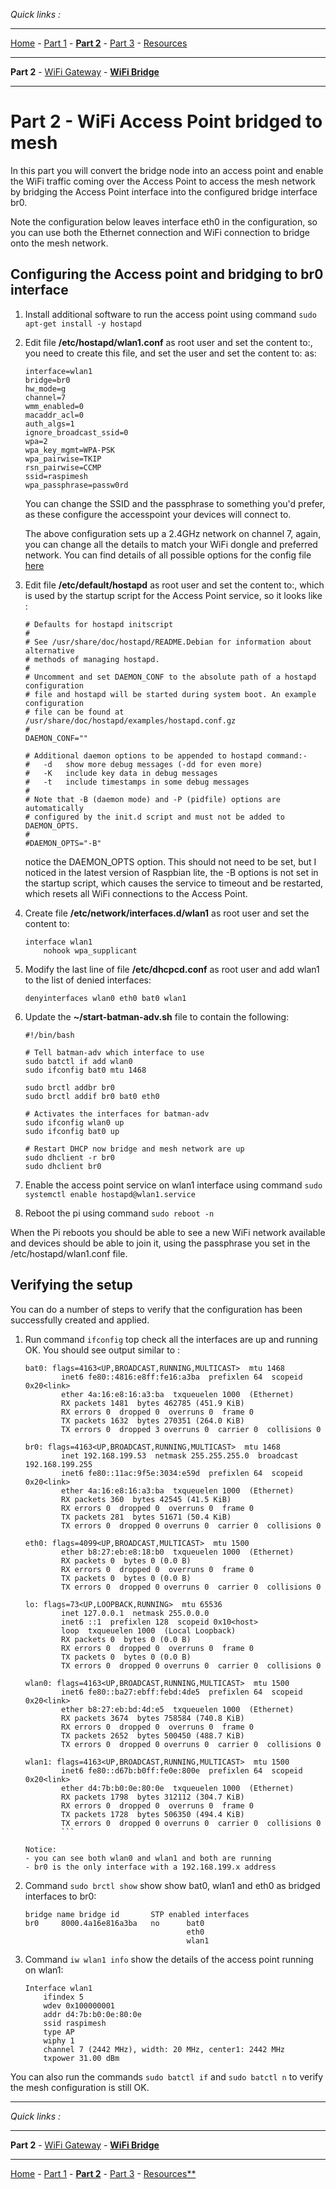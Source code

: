 *Quick links :*
***
[Home](/README.md) - [Part 1](/part1/README.md) - [**Part 2**](/part2/README.md) - [Part 3](/part3/README.md) - [Resources](/additionalResources/README.md)
***
**Part 2** - [WiFi Gateway](WIFIGW.md) - [**WiFi Bridge**](WIFIBRDG.md)
***

# Part 2 - WiFi Access Point bridged to mesh

In this part you will convert the bridge node into an access point and enable the WiFi traffic coming over the Access Point to access the mesh network by bridging the Access Point interface into the configured bridge interface br0.

Note the configuration below leaves interface eth0 in the configuration, so you can use both the Ethernet connection and WiFi connection to bridge onto the mesh network.

## Configuring the Access point and bridging to br0 interface

1. Install additional software to run the access point using command ```sudo apt-get install -y hostapd```
2. Edit file **/etc/hostapd/wlan1.conf** as root user and set the content to:, you need to create this file, and set the user and set the content to: as:

    ```text
    interface=wlan1
    bridge=br0
    hw_mode=g
    channel=7
    wmm_enabled=0
    macaddr_acl=0
    auth_algs=1
    ignore_broadcast_ssid=0
    wpa=2
    wpa_key_mgmt=WPA-PSK
    wpa_pairwise=TKIP
    rsn_pairwise=CCMP
    ssid=raspimesh
    wpa_passphrase=passw0rd
    ```

    You can change the SSID and the passphrase to something you'd prefer, as these configure the accesspoint your devices will connect to.

    The above configuration sets up a 2.4GHz network on channel 7, again, you can change all the details to match your WiFi dongle and preferred network.  You can find details of all possible options for the config file [here](https://w1.fi/cgit/hostap/plain/hostapd/hostapd.conf)

3. Edit file **/etc/default/hostapd** as root user and set the content to:, which is used by the startup script for the Access Point service, so it looks like :

    ```text
    # Defaults for hostapd initscript
    #
    # See /usr/share/doc/hostapd/README.Debian for information about alternative
    # methods of managing hostapd.
    #
    # Uncomment and set DAEMON_CONF to the absolute path of a hostapd configuration
    # file and hostapd will be started during system boot. An example configuration
    # file can be found at /usr/share/doc/hostapd/examples/hostapd.conf.gz
    #
    DAEMON_CONF=""

    # Additional daemon options to be appended to hostapd command:-
    #   -d   show more debug messages (-dd for even more)
    #   -K   include key data in debug messages
    #   -t   include timestamps in some debug messages
    #
    # Note that -B (daemon mode) and -P (pidfile) options are automatically
    # configured by the init.d script and must not be added to DAEMON_OPTS.
    #
    #DAEMON_OPTS="-B"
    ```

    notice the DAEMON_OPTS option.  This should not need to be set, but I noticed in the latest version of Raspbian lite, the -B options is not set in the startup script, which causes the service to timeout and be restarted, which resets all WiFi connections to the Access Point.
4. Create file **/etc/network/interfaces.d/wlan1** as root user and set the content to:

    ```text
    interface wlan1
        nohook wpa_supplicant
    ```

5. Modify the last line of file **/etc/dhcpcd.conf** as root user and add wlan1 to the list of denied interfaces:

    ```text
    denyinterfaces wlan0 eth0 bat0 wlan1
    ```

6. Update the **~/start-batman-adv.sh** file to contain the following:

    ```text
    #!/bin/bash

    # Tell batman-adv which interface to use
    sudo batctl if add wlan0
    sudo ifconfig bat0 mtu 1468

    sudo brctl addbr br0
    sudo brctl addif br0 bat0 eth0

    # Activates the interfaces for batman-adv
    sudo ifconfig wlan0 up
    sudo ifconfig bat0 up

    # Restart DHCP now bridge and mesh network are up
    sudo dhclient -r br0
    sudo dhclient br0
    ```

7. Enable the access point service on wlan1 interface using command ```sudo systemctl enable hostapd@wlan1.service```
8. Reboot the pi using command ```sudo reboot -n```

When the Pi reboots you should be able to see a new WiFi network available and devices should be able to join it, using the passphrase you set in the /etc/hostapd/wlan1.conf file.

## Verifying the setup

You can do a number of steps to verify that the configuration has been successfully created and applied.

1. Run command ```ifconfig``` top check all the interfaces are up and running OK.  You should see output similar to :

    ```text
    bat0: flags=4163<UP,BROADCAST,RUNNING,MULTICAST>  mtu 1468
            inet6 fe80::4816:e8ff:fe16:a3ba  prefixlen 64  scopeid 0x20<link>
            ether 4a:16:e8:16:a3:ba  txqueuelen 1000  (Ethernet)
            RX packets 1481  bytes 462785 (451.9 KiB)
            RX errors 0  dropped 0  overruns 0  frame 0
            TX packets 1632  bytes 270351 (264.0 KiB)
            TX errors 0  dropped 3 overruns 0  carrier 0  collisions 0

    br0: flags=4163<UP,BROADCAST,RUNNING,MULTICAST>  mtu 1468
            inet 192.168.199.53  netmask 255.255.255.0  broadcast 192.168.199.255
            inet6 fe80::11ac:9f5e:3034:e59d  prefixlen 64  scopeid 0x20<link>
            ether 4a:16:e8:16:a3:ba  txqueuelen 1000  (Ethernet)
            RX packets 360  bytes 42545 (41.5 KiB)
            RX errors 0  dropped 0  overruns 0  frame 0
            TX packets 281  bytes 51671 (50.4 KiB)
            TX errors 0  dropped 0 overruns 0  carrier 0  collisions 0

    eth0: flags=4099<UP,BROADCAST,MULTICAST>  mtu 1500
            ether b8:27:eb:e8:18:b0  txqueuelen 1000  (Ethernet)
            RX packets 0  bytes 0 (0.0 B)
            RX errors 0  dropped 0  overruns 0  frame 0
            TX packets 0  bytes 0 (0.0 B)
            TX errors 0  dropped 0 overruns 0  carrier 0  collisions 0

    lo: flags=73<UP,LOOPBACK,RUNNING>  mtu 65536
            inet 127.0.0.1  netmask 255.0.0.0
            inet6 ::1  prefixlen 128  scopeid 0x10<host>
            loop  txqueuelen 1000  (Local Loopback)
            RX packets 0  bytes 0 (0.0 B)
            RX errors 0  dropped 0  overruns 0  frame 0
            TX packets 0  bytes 0 (0.0 B)
            TX errors 0  dropped 0 overruns 0  carrier 0  collisions 0

    wlan0: flags=4163<UP,BROADCAST,RUNNING,MULTICAST>  mtu 1500
            inet6 fe80::ba27:ebff:febd:4de5  prefixlen 64  scopeid 0x20<link>
            ether b8:27:eb:bd:4d:e5  txqueuelen 1000  (Ethernet)
            RX packets 3674  bytes 758584 (740.8 KiB)
            RX errors 0  dropped 0  overruns 0  frame 0
            TX packets 2652  bytes 500450 (488.7 KiB)
            TX errors 0  dropped 0 overruns 0  carrier 0  collisions 0

    wlan1: flags=4163<UP,BROADCAST,RUNNING,MULTICAST>  mtu 1500
            inet6 fe80::d67b:b0ff:fe0e:800e  prefixlen 64  scopeid 0x20<link>
            ether d4:7b:b0:0e:80:0e  txqueuelen 1000  (Ethernet)
            RX packets 1798  bytes 312112 (304.7 KiB)
            RX errors 0  dropped 0  overruns 0  frame 0
            TX packets 1728  bytes 506350 (494.4 KiB)
            TX errors 0  dropped 0 overruns 0  carrier 0  collisions 0
            ```

    Notice:
    - you can see both wlan0 and wlan1 and both are running
    - br0 is the only interface with a 192.168.199.x address

2. Command ```sudo brctl show``` show show bat0, wlan1 and eth0 as bridged interfaces to br0:

    ```text
    bridge name bridge id       STP enabled interfaces
    br0     8000.4a16e816a3ba   no      bat0
                                        eth0
                                        wlan1
    ```

3. Command ```iw wlan1 info``` show the details of the access point running on wlan1:

    ```text
    Interface wlan1
        ifindex 5
        wdev 0x100000001
        addr d4:7b:b0:0e:80:0e
        ssid raspimesh
        type AP
        wiphy 1
        channel 7 (2442 MHz), width: 20 MHz, center1: 2442 MHz
        txpower 31.00 dBm
    ```

You can also run the commands ```sudo batctl if``` and ```sudo batctl n``` to verify the mesh configuration is still OK.

***
*Quick links :*
***
**Part 2** - [WiFi Gateway](WIFIGW.md) - [**WiFi Bridge**](WIFIBRDG.md)
***
[Home](/README.md) - [Part 1](/part1/README.md) - [**Part 2**](/part2/README.md) - [Part 3](/part3/README.md) - [Resources**](/additionalResources/README.md)